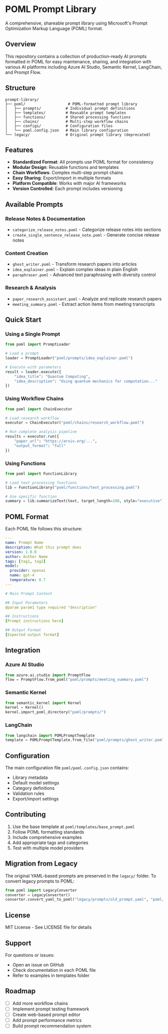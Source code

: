 # POML Prompt Library

A comprehensive, shareable prompt library using Microsoft's Prompt Optimization Markup Language (POML) format.

## Overview

This repository contains a collection of production-ready AI prompts formatted in POML for easy maintenance, sharing, and integration with various AI platforms including Azure AI Studio, Semantic Kernel, LangChain, and Prompt Flow.

## Structure

```
prompt-library/
├── poml/                   # POML-formatted prompt library
│   ├── prompts/           # Individual prompt definitions
│   ├── templates/         # Reusable prompt templates
│   ├── functions/         # Shared processing functions
│   ├── chains/            # Multi-step workflow chains
│   ├── configs/           # Configuration files
│   └── poml.config.json   # Main library configuration
└── legacy/                # Original prompt library (deprecated)
```

## Features

- **Standardized Format**: All prompts use POML format for consistency
- **Modular Design**: Reusable functions and templates
- **Chain Workflows**: Complex multi-step prompt chains
- **Easy Sharing**: Export/import in multiple formats
- **Platform Compatible**: Works with major AI frameworks
- **Version Controlled**: Each prompt includes versioning

## Available Prompts

### Release Notes & Documentation
- `categorize_release_notes.poml` - Categorize release notes into sections
- `create_single_sentence_release_note.poml` - Generate concise release notes

### Content Creation
- `ghost_writer.poml` - Transform research papers into articles
- `idea_explainer.poml` - Explain complex ideas in plain English
- `paraphraser.poml` - Advanced text paraphrasing with diversity control

### Research & Analysis
- `paper_research_assistant.poml` - Analyze and replicate research papers
- `meeting_summary.poml` - Extract action items from meeting transcripts

## Quick Start

### Using a Single Prompt

```python
from poml import PromptLoader

# Load a prompt
loader = PromptLoader("poml/prompts/idea_explainer.poml")

# Execute with parameters
result = loader.execute({
    "idea_title": "Quantum Computing",
    "idea_description": "Using quantum mechanics for computation..."
})
```

### Using Workflow Chains

```python
from poml import ChainExecutor

# Load research workflow
executor = ChainExecutor("poml/chains/research_workflow.poml")

# Run complete analysis pipeline
results = executor.run({
    "paper_url": "https://arxiv.org/...",
    "output_format": "full"
})
```

### Using Functions

```python
from poml import FunctionLibrary

# Load text processing functions
lib = FunctionLibrary("poml/functions/text_processing.poml")

# Use specific function
summary = lib.summarizeText(text, target_length=100, style="executive")
```

## POML Format

Each POML file follows this structure:

```yaml
---
name: Prompt Name
description: What this prompt does
version: 1.0.0
author: Author Name
tags: [tag1, tag2]
model:
  provider: openai
  name: gpt-4
  temperature: 0.7
---

# Main Prompt Content

## Input Parameters
@param param1 type required "description"

## Instructions
[Prompt instructions here]

## Output Format
[Expected output format]
```

## Integration

### Azure AI Studio
```python
from azure.ai.studio import PromptFlow
flow = PromptFlow.from_poml("poml/prompts/meeting_summary.poml")
```

### Semantic Kernel
```python
from semantic_kernel import Kernel
kernel = Kernel()
kernel.import_poml_directory("poml/prompts/")
```

### LangChain
```python
from langchain import POMLPromptTemplate
template = POMLPromptTemplate.from_file("poml/prompts/ghost_writer.poml")
```

## Configuration

The main configuration file `poml/poml.config.json` contains:
- Library metadata
- Default model settings
- Category definitions
- Validation rules
- Export/import settings

## Contributing

1. Use the base template at `poml/templates/base_prompt.poml`
2. Follow POML formatting standards
3. Include comprehensive examples
4. Add appropriate tags and categories
5. Test with multiple model providers

## Migration from Legacy

The original YAML-based prompts are preserved in the `legacy/` folder. To convert legacy prompts to POML:

```python
from poml import LegacyConverter
converter = LegacyConverter()
converter.convert_yaml_to_poml("legacy/prompts/old_prompt.yaml", "poml/prompts/")
```

## License

MIT License - See LICENSE file for details

## Support

For questions or issues:
- Open an issue on GitHub
- Check documentation in each POML file
- Refer to examples in templates folder

## Roadmap

- [ ] Add more workflow chains
- [ ] Implement prompt testing framework
- [ ] Create web-based prompt editor
- [ ] Add prompt performance metrics
- [ ] Build prompt recommendation system